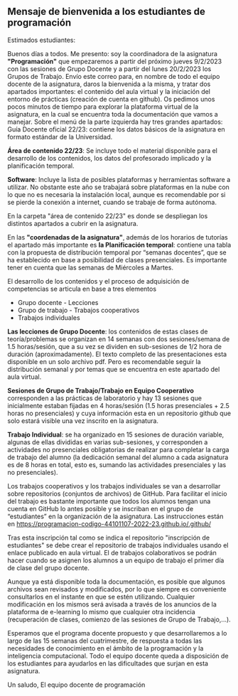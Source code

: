 ## Mensaje de bienvenida a los estudiantes de programación

Estimados estudiantes:

Buenos días a todos. Me presento: soy la coordinadora de la asignatura **"Programación"** que empezaremos a partir del próximo jueves 9/2/2023 con las sesiones de Grupo Docente y a partir del lunes 20/2/2023 los Grupos de Trabajo. Envío este correo para, en nombre de todo el equipo docente de la asignatura, daros la bienvenida a la misma, y tratar dos apartados importantes: el contenido del aula virtual y la iniciación del entorno de prácticas (creación de cuenta en github).
Os pedimos unos pocos minutos de tiempo para explorar la plataforma virtual de la asignatura, en la cual se encuentra toda la documentación que vamos a manejar. Sobre el menú de la parte izquierda hay tres grandes apartados:
Guía Docente oficial 22/23: contiene los datos básicos de la asignatura en formato estándar de la Universidad.

**Área de contenido 22/23**: Se incluye todo el material disponible para el desarrollo de los contenidos, los datos del profesorado implicado  y la planificación temporal.

**Software**: Incluye la lista de posibles plataformas y herramientas software a utilizar. No obstante este año se trabajará sobre plataformas en la nube con lo que no es necesaria la instalación local,  aunque  es recomendable por si se pierde la conexión a internet, cuando se trabaje de forma autónoma.

En la carpeta "área de contenido 22/23" es donde se despliegan los distintos apartados a cubrir en la asignatura.

En las **"coordenadas de la asignatura"**, además de los horarios de tutorías el apartado más importante es **la Planificación temporal**: contiene una tabla con la propuesta de distribución temporal por “semanas docentes”, que se ha establecido en base a posibilidad de clases presenciales. Es importante tener en cuenta que las semanas de Miércoles a Martes.

El desarrollo de los contenidos y el proceso de adquisición de competencias se articula en base a tres elementos
  - Grupo docente - Lecciones
  - Grupo de trabajo - Trabajos cooperativos
  - Trabajos individuales

**Las lecciones de Grupo Docente**: los contenidos de estas clases de teoría/problemas se organizan en 14 semanas con dos sesiones/semana de 1.5 horas/sesión, que a su vez se dividen en sub-sesiones de 1/2 hora de duración (aproximadamente).  El texto completo de las presentaciones esta disponible en un solo archivo pdf. Pero es recomendable seguir la distribución semanal y por temas que se encuentra en este apartado del aula virtual.

**Sesiones de Grupo de Trabajo/Trabajo en Equipo Cooperativo**  corresponden a las prácticas de laboratorio y hay 13 sesiones que inicialmente estaban fijadas en 4 horas/sesión (1.5 horas presenciales + 2.5 horas no presenciales) y cuya información esta en un repositorio github que solo estará visible una vez inscrito en la asignatura.

**Trabajo Individual**: se ha organizado en 15 sesiones de duración variable, algunas de ellas divididas en varias sub-sesiones, y corresponden a actividades no presenciales obligatorias de realizar para completar la carga de trabajo del alumno (la dedicación semanal del alumno a cada asignatura es de 8 horas en total, esto es, sumando las actividades presenciales y las no presenciales).

Los trabajos cooperativos y los trabajos individuales se van a desarrollar sobre repositorios (conjuntos de archivos) de GitHub. Para facilitar el inicio del trabajo es bastante importante que todos los alumnos tengan una cuenta en GitHub lo antes posible y se inscriban en  el grupo de “estudiantes” en la organización de la asignatura. Las instrucciones están en https://programacion-codigo-44101107-2022-23.github.io/.github/

Tras esta inscripción tal como se indica el repositorio "inscripción de estudiantes" se debe crear el repositorio de trabajos individuales usando el enlace publicado en aula virtual.  El de trabajos colaborativos se podrán hacer cuando se asignen los alumnos a un equipo de trabajo  el primer día de clase del grupo docente.

Aunque ya está disponible toda la documentación, es posible que algunos archivos sean revisados y modificados, por lo que siempre es conveniente consultarlos en el instante en que se estén utilizando. Cualquier modificación en los mismos será avisada a través de los anuncios de la plataforma de e-learning lo mismo que cualquier otra incidencia (recuperación de clases, comienzo de las sesiones de Grupo de Trabajo,...).

Esperamos que el programa docente propuesto y que desarrollaremos a lo largo de las 15 semanas del cuatrimestre, de respuesta a todas las necesidades de conocimiento en el ámbito de la programación y la inteligencia computacional. Todo el equipo docente queda a disposición de los estudiantes para ayudarlos en las dificultades que surjan en esta asignatura.

Un saludo,  El equipo docente de programación
